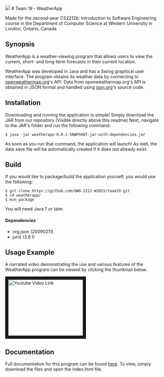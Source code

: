<img src="http://i.imgur.com/6GWQNtr.png">
# Team 19 - WeatherApp 

Made for the second-year CS2212b: Introduction to Software Engineering course in the Department of Computer Science at Western University in London, Ontario, Canada

## Synopsis

WeatherApp is a weather-viewing program that allows users to view the current, short- and long-term forecasts in their current location.

WeatherApp was developed in Java and has a Swing graphical user interface. The program obtains its weather data by connecting to [openweathermap.org](http://openweathermap.org/api)'s API. Data from openweathermap.org's API is obtained in JSON format and handled using [json.org](http://www.json.org/java/index.html)'s source code.

## Installation

Downloading and running the application is simple!
Simply download the JAR from our repository (Visible directly above this readme)
Next, navigate to the JAR's folder and run the following command:
```
$ java -jar weatherapp-0.0.1-SNAPSHOT-jar-with-dependencies.jar
```
As soon as you run that command, the application will launch!
As well, the data save file will be automatically created if it does not already exist.

## Build
If you would like to package/build the application yourself, you would use the following:
```
$ git clone https://github.com/UWO-2212-W2015/team19.git
$ cd weatherapp/
$ mvn package
```
You will need Java 7 or later.

#### Dependencies
- org.json (20090211)
- junit (3.8.1)

## Usage Example

A narrated video demonstrating the use and various features of the WeatherApp program can be viewed by clicking the thumbnail below.

<a href="http://www.youtube.com/watch?feature=player_embedded&v=-uPnkzjPZyQ
" target="_blank"><img src="http://img.youtube.com/vi/-uPnkzjPZyQ/0.jpg" 
alt="Youtube Video Link" width="240" height="180" border="10" /></a>

## Documentation

Full documentation for this program can be found [here](https://github.com/UWO-2212-W2015/team19/tree/master/weatherapp/doc).
To view, simply download the files and open the index.html file.
